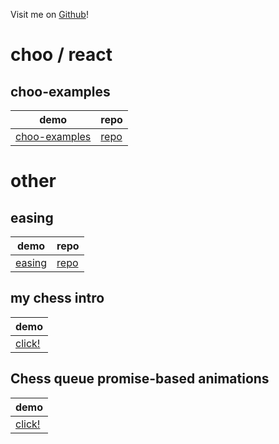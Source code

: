 Visit me on [Github](https://github.com/rook2pawn)!

# choo / react

## choo-examples

|demo|repo|
|----|----|
|[choo-examples](/choo-examples)| [repo](https://github.com/rook2pawn/choo-examples) |

# other

## easing

|demo|repo|
|----|----|
|[easing](/node-easing) | [repo](https://github.com/rook2pawn/node-easing) |


## my chess intro

|demo|
|----|
|[click!](http://curlpaste.com:8080/)|

## Chess queue promise-based animations

|demo|
|----|
|[click!](http://curlpaste.com:8081/)|
